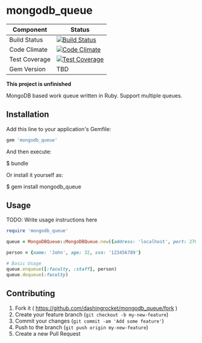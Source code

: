mongodb_queue
=============

Component     | Status
------------- | -------------
Build Status  | [![Build Status](https://travis-ci.org/dashingrocket/mongodb_queue.svg?branch=master)](https://travis-ci.org/dashingrocket/mongodb_queue)
Code Climate  | [![Code Climate](https://codeclimate.com/github/dashingrocket/mongodb_queue/badges/gpa.svg)](https://codeclimate.com/github/dashingrocket/mongodb_queue)
Test Coverage | [![Test Coverage](https://codeclimate.com/github/dashingrocket/mongodb_queue/badges/coverage.svg)](https://codeclimate.com/github/dashingrocket/mongodb_queue)
Gem Version   | TBD


**This project is unfinished**

MongoDB based work queue written in Ruby.  Support multiple queues.

## Installation

Add this line to your application's Gemfile:

```ruby
gem 'mongodb_queue'
```

And then execute:

$ bundle

Or install it yourself as:

$ gem install mongodb_queue

## Usage

TODO: Write usage instructions here

```ruby
require 'mongodb_queue'

queue = MongoDBQueue::MongoDBQueue.new({address: 'localhost', port: 27017, database: 'test-db', collection: 'test-queue'})

person = {name: 'John', age: 32, ssn: '123456789'}

# Basic Usage
queue.enqueue([:faculty, :staff], person)
queue.dequeue(:faculty)
```

## Contributing

1. Fork it ( https://github.com/dashingrocket/mongodb_queue/fork )
2. Create your feature branch (`git checkout -b my-new-feature`)
3. Commit your changes (`git commit -am 'Add some feature'`)
4. Push to the branch (`git push origin my-new-feature`)
5. Create a new Pull Request
